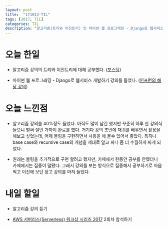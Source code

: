 ```yaml
---
layout: post
title:  "171013-TIL"
tags: [2017, TIL]
categories: TIL
description: "알고리즘(트리와 이진트리) 및 파이썬 웹 프로그래밍 - Django로 웹서비스 개발하기 강의 공부"
---
```


오늘 한일
========

- 알고리즘 강의의 트리와 이진트리에 대해 공부했다. ([포스팅](https://hue9010.github.io/%EC%95%8C%EA%B3%A0%EB%A6%AC%EC%A6%98/%ED%8A%B8%EB%A6%AC%EC%99%80-%EC%9D%B4%EC%A7%84%ED%8A%B8%EB%A6%AC/))  

- 파이썬 웹 프로그래밍 - Django로 웹서비스 개발하기 강의를 들었다.
([인프런의 해당 강의](https://www.inflearn.com/course/django-%ED%8C%8C%EC%9D%B4%EC%8D%AC-%EC%9E%A5%EA%B3%A0-%EA%B0%95%EC%A2%8C/))

오늘 느낀점
=========

- 알고리즘 강의를 40%정도 들었다. 아직도 많이 남긴 했지만 꾸준히 하루 한 강의식 들으니 벌써 절반 가까이 완료를 했다. 거기다 강의 초반에 재귀를 배우면서 활용을 해보고 싶었는데, 어제 볼링을 구현하면서 사용을 해 볼수 있어서 좋았다. 특히나 base case와 recursive case의 개념을 제대로 알고 짜니 좀 더 수월하게 짜게 되었다.

- 원래는 볼링을 추가적으로 구현 할려고 했지만, 카페에서 한동안 공부를 안했더니 카페에서는 집중이 덜됐다. 그래서 강의를 보는 방식으로 집중해서 공부하기로 마음 먹고 이전에 보던 장고 강의를 마저 들었다.

내일 할일
=========

- 알고리즘 강의 듣기

- [AWS 서버리스(Serverless) 워크샵 시리즈 2017](https://onoffmix.com/event/109466) 2회차 참석하기
